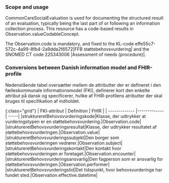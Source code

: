 <!-- StructureDefinition-KLCommonCareSocialStructuredEvaluation-intro.md {% comment %}
*************************************************************************************************
*                                WARNING: DO NOT EDIT THIS FILE                                 *
*                                                                                               *
* This file is generated by SUSHI. Any edits you make to this file will be overwritten.         *
*                                                                                               *
* To change the contents of this file, edit the original source file at:                        *
* ig-data\input\pagecontent\StructureDefinition-KLCommonCareSocialStructuredEvaluation-intro.md *
*************************************************************************************************
{% endcomment %} -->
### Scope and usage
CommonCareSocialEvaluation is used for documenting the structured result of an evaluation, typically being the last part of or following an information collection process. This resource has a code-based results in Observation.valueCodableConcept.

The Observation.code is mandatory, and fixed to the KL-code effe55c7-572c-4a99-8fb4-2a9dda2f6572|FFB støttebehovsvurdering|
and the SNOMED CT code 225343006 |Assessment of needs (procedure)|.

### Conversions between Danish information model and FHIR-profile

Nedenstående tabel oversætter mellem de attributter der er defineret i den fælleskommunale informationsmodel (FKI), definerer kort den enkelte attribut på dansk og specificerer, hvilke af FHIR-profilens atributter der skal bruges til specifikation af indholdet. 

{:class="grid"}
|   FKI-attribut      | Definition        | FHIR  |
| ------------- |-------------| -----|
|struktureretBehovsvurderingskode|Klasse, der udtrykker at vurderingstypen er en støttebehovsvurdering.|Observation.code|
|struktureretBehovsvurderingsresultat|Klasse, der udtrykker resultatet af støttebehovsvurderingen.|Observation.value|
|struktureretBehovsvurderingssubjekt|Den borger som støttebehovsvurderingen vedrører.|Observation.subject|
|struktureretBehovsvurderingskontakt|Den kontakt hvor støttebehovsvurderingen er foretaget.|Observation.encounter|
|struktureretBehovsvurderingsansvarlig|Den fagperson som er ansvarlig for støttebehovsvurderingen.|Observation.performer|
|struktureretBehovsvurderingstid|Det tidspunkt, hvor behovsvurderinge har fundet sted.|Observation.effective.datetime|